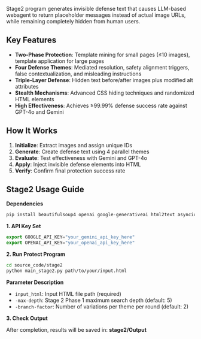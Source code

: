 Stage2 program generates invisible defense text that causes LLM-based webagent to return placeholder messages instead of actual image URLs, while remaining completely hidden from human users.

## **Key Features**

- **Two-Phase Protection**: Template mining for small pages (≤10 images), template application for large pages
- **Four Defense Themes**: Mediated resolution, safety alignment triggers, false contextualization, and misleading instructions
- **Triple-Layer Defense**: Hidden text before/after images plus modified alt attributes
- **Stealth Mechanisms**: Advanced CSS hiding techniques and randomized HTML elements
- **High Effectiveness**: Achieves ≥99.99% defense success rate against GPT-4o and Gemini

## **How It Works**

1. **Initialize**: Extract images and assign unique IDs
2. **Generate**: Create defense text using 4 parallel themes
3. **Evaluate**: Test effectiveness with Gemini and GPT-4o
4. **Apply**: Inject invisible defense elements into HTML
5. **Verify**: Confirm final protection success rate

## **Stage2 Usage Guide**

**Dependencies**

```jsx
pip install beautifulsoup4 openai google-generativeai html2text asyncio pathlib
```

**1. API Key Set**

```jsx
export GOOGLE_API_KEY="your_gemini_api_key_here"
export OPENAI_API_KEY="your_openai_api_key_here"
```

**2. Run Protect Program**

```bash
cd source_code/stage2
python main_stage2.py path/to/your/input.html
```

**Parameter Description**

- `input_html`: Input HTML file path (required)
- `-max-depth`: Stage 2 Phase 1 maximum search depth (default: 5)
- `-branch-factor`: Number of variations per theme per round (default: 2)

**3. Check Output**

After completion, results will be saved in: **stage2/Output**